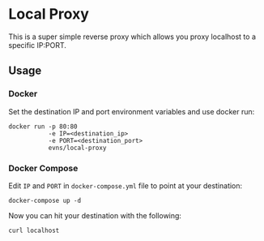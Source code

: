 # Local Proxy

This is a super simple reverse proxy which allows you proxy localhost to a specific IP:PORT.

## Usage

### Docker

Set the destination IP and port environment variables and use docker run:

```
docker run -p 80:80
           -e IP=<destination_ip>
           -e PORT=<destination_port>
           evns/local-proxy
```

### Docker Compose

Edit `IP` and `PORT` in `docker-compose.yml` file to point at your destination:

```
docker-compose up -d
```

Now you can hit your destination with the following:

```
curl localhost
```
